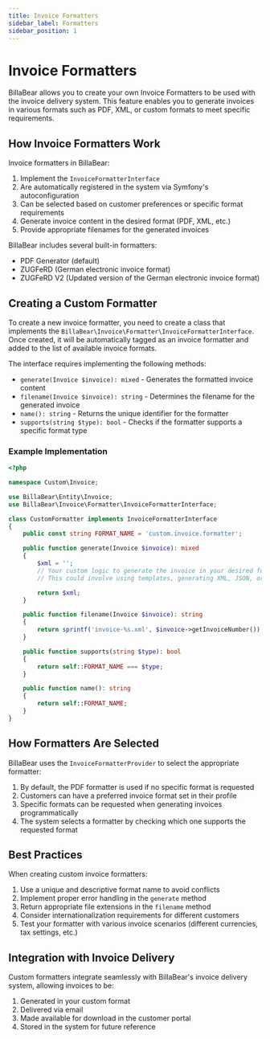 ```yaml
---
title: Invoice Formatters
sidebar_label: Formatters
sidebar_position: 1
---
```


# Invoice Formatters

BillaBear allows you to create your own Invoice Formatters to be used with the invoice delivery system. This feature enables you to generate invoices in various formats such as PDF, XML, or custom formats to meet specific requirements.

## How Invoice Formatters Work

Invoice formatters in BillaBear:

1. Implement the `InvoiceFormatterInterface`
2. Are automatically registered in the system via Symfony's autoconfiguration
3. Can be selected based on customer preferences or specific format requirements
4. Generate invoice content in the desired format (PDF, XML, etc.)
5. Provide appropriate filenames for the generated invoices

BillaBear includes several built-in formatters:
- PDF Generator (default)
- ZUGFeRD (German electronic invoice format)
- ZUGFeRD V2 (Updated version of the German electronic invoice format)

## Creating a Custom Formatter

To create a new invoice formatter, you need to create a class that implements the `BillaBear\Invoice\Formatter\InvoiceFormatterInterface`. Once created, it will be automatically tagged as an invoice formatter and added to the list of available invoice formats.

The interface requires implementing the following methods:

- `generate(Invoice $invoice): mixed` - Generates the formatted invoice content
- `filename(Invoice $invoice): string` - Determines the filename for the generated invoice
- `name(): string` - Returns the unique identifier for the formatter
- `supports(string $type): bool` - Checks if the formatter supports a specific format type

### Example Implementation

```php
<?php

namespace Custom\Invoice;

use BillaBear\Entity\Invoice;
use BillaBear\Invoice\Formatter\InvoiceFormatterInterface;

class CustomFormatter implements InvoiceFormatterInterface
{
    public const string FORMAT_NAME = 'custom.invoice.formatter';

    public function generate(Invoice $invoice): mixed
    {
        $xml = '';
        // Your custom logic to generate the invoice in your desired format
        // This could involve using templates, generating XML, JSON, or any other format

        return $xml;
    }

    public function filename(Invoice $invoice): string
    {
        return sprintf('invoice-%s.xml', $invoice->getInvoiceNumber());
    }

    public function supports(string $type): bool
    {
        return self::FORMAT_NAME === $type;
    }

    public function name(): string
    {
        return self::FORMAT_NAME;
    }
}
```

## How Formatters Are Selected

BillaBear uses the `InvoiceFormatterProvider` to select the appropriate formatter:

1. By default, the PDF formatter is used if no specific format is requested
2. Customers can have a preferred invoice format set in their profile
3. Specific formats can be requested when generating invoices programmatically
4. The system selects a formatter by checking which one supports the requested format

## Best Practices

When creating custom invoice formatters:

1. Use a unique and descriptive format name to avoid conflicts
2. Implement proper error handling in the `generate` method
3. Return appropriate file extensions in the `filename` method
4. Consider internationalization requirements for different customers
5. Test your formatter with various invoice scenarios (different currencies, tax settings, etc.)

## Integration with Invoice Delivery

Custom formatters integrate seamlessly with BillaBear's invoice delivery system, allowing invoices to be:

1. Generated in your custom format
2. Delivered via email
3. Made available for download in the customer portal
4. Stored in the system for future reference
